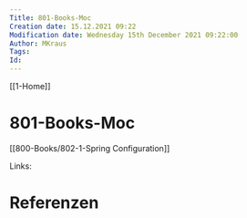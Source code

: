 ```yaml
---
Title: 801-Books-Moc
Creation date: 15.12.2021 09:22
Modification date: Wednesday 15th December 2021 09:22:00
Author: MKraus
Tags: 
Id:
---
```

 [[1-Home]]
 
# 801-Books-Moc

[[800-Books/802-1-Spring Configuration]]

Links:


# Referenzen
